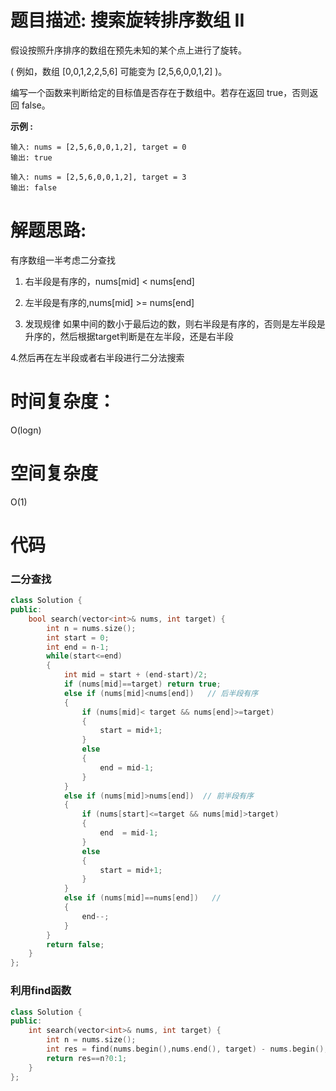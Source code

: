 # 题目描述:  搜索旋转排序数组 II

假设按照升序排序的数组在预先未知的某个点上进行了旋转。

( 例如，数组 [0,0,1,2,2,5,6] 可能变为 [2,5,6,0,0,1,2] )。

编写一个函数来判断给定的目标值是否存在于数组中。若存在返回 true，否则返回 false。


**示例 :**
```
输入: nums = [2,5,6,0,0,1,2], target = 0
输出: true

输入: nums = [2,5,6,0,0,1,2], target = 3
输出: false
```

# 解题思路:
有序数组一半考虑二分查找

1. 右半段是有序的，nums[mid] < nums[end]

2. 左半段是有序的,nums[mid] >= nums[end]

3. 发现规律 如果中间的数小于最后边的数，则右半段是有序的，否则是左半段是升序的，然后根据target判断是在左半段，还是右半段

4.然后再在左半段或者右半段进行二分法搜索
# 时间复杂度：
O(logn) 
# 空间复杂度
O(1)
  
# 代码
### 二分查找
```c++
class Solution {
public:
    bool search(vector<int>& nums, int target) {
        int n = nums.size();
        int start = 0;
        int end = n-1;
        while(start<=end)
        {
            int mid = start + (end-start)/2;
            if (nums[mid]==target) return true;
            else if (nums[mid]<nums[end])   // 后半段有序
            {
                if (nums[mid]< target && nums[end]>=target)
                {
                    start = mid+1;
                }
                else
                {
                    end = mid-1;
                }
            }
            else if (nums[mid]>nums[end])  // 前半段有序
            {
                if (nums[start]<=target && nums[mid]>target)
                {
                    end  = mid-1;
                }
                else
                {
                    start = mid+1;
                }
            }
            else if (nums[mid]==nums[end])   // 
            {
                end--;
            }
        }
        return false;
    }
};
```
### 利用find函数
```c++
class Solution {
public:
    int search(vector<int>& nums, int target) {
        int n = nums.size();
        int res = find(nums.begin(),nums.end(), target) - nums.begin();    // find失败会返回nums.end()
        return res==n?0:1;
    }
};
```

